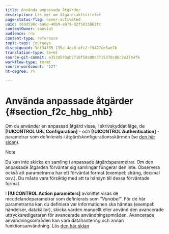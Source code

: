 ```yaml
---
title: Använda anpassade åtgärder
description: Läs mer om åtgärdsaktiviteter
page-status-flag: never-activated
uuid: 269d590c-5a6d-40b9-a879-02f5033863fc
contentOwner: sauviat
audience: rns
content-type: reference
topic-tags: journeys
discoiquuid: 5df34f55-135a-4ea8-afc2-f9427ce5ae7b
translation-type: tm+mt
source-git-commit: e353d593ab2710f50a88a3715378c86c2e37b4f6
workflow-type: tm+mt
source-wordcount: '127'
ht-degree: 7%

---
```



# Använda anpassade åtgärder {#section_f2c_hbg_nhb}

Om du använder en anpassad åtgärd visas, i skrivskyddat läge, de **[!UICONTROL URL Configuration]** - och **[!UICONTROL Authentication]** -parametrar som definierats i åtgärdskonfigurationsskärmen (se [den här sidan](../action/about-custom-action-configuration.md)).

>[!NOTE]
>
>Du kan inte skicka en samling i anpassade åtgärdsparametrar. Om den anpassade åtgärden förväntar sig samlingar fungerar den inte. Observera också att parametrarna har ett förväntat format (exempel: sträng, decimal osv.). Du måste vara försiktig med att ta hänsyn till dessa förväntade format.

I **[!UICONTROL Action parameters]** avsnittet visas de meddelandeparametrar som definierats som _&quot;Variabel&quot;_. För de här parametrarna kan du definiera var informationen ska hämtas (exempel: händelser, datakällor), skicka värden manuellt eller använd den avancerade uttrycksredigeraren för avancerade användningsområden. Avancerade användningsområden kan vara datahantering och annan funktionsanvändning. Läs [den här sidan](../expression/expressionadvanced.md)
